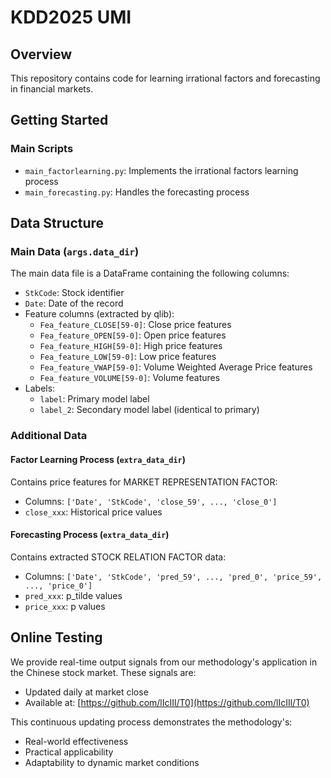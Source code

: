 # KDD2025 UMI

## Overview
This repository contains code for learning irrational factors and forecasting in financial markets.

## Getting Started

### Main Scripts
- `main_factorlearning.py`: Implements the irrational factors learning process
- `main_forecasting.py`: Handles the forecasting process

## Data Structure

### Main Data (`args.data_dir`)
The main data file is a DataFrame containing the following columns:
- `StkCode`: Stock identifier
- `Date`: Date of the record
- Feature columns (extracted by qlib):
  - `Fea_feature_CLOSE[59-0]`: Close price features
  - `Fea_feature_OPEN[59-0]`: Open price features
  - `Fea_feature_HIGH[59-0]`: High price features
  - `Fea_feature_LOW[59-0]`: Low price features
  - `Fea_feature_VWAP[59-0]`: Volume Weighted Average Price features
  - `Fea_feature_VOLUME[59-0]`: Volume features
- Labels:
  - `label`: Primary model label
  - `label_2`: Secondary model label (identical to primary)

### Additional Data

#### Factor Learning Process (`extra_data_dir`)
Contains price features for MARKET REPRESENTATION FACTOR:
- Columns: `['Date', 'StkCode', 'close_59', ..., 'close_0']`
- `close_xxx`: Historical price values

#### Forecasting Process (`extra_data_dir`)
Contains extracted STOCK RELATION FACTOR data:
- Columns: `['Date', 'StkCode', 'pred_59', ..., 'pred_0', 'price_59', ..., 'price_0']`
- `pred_xxx`: p_tilde values
- `price_xxx`: p values

## Online Testing
We provide real-time output signals from our methodology's application in the Chinese stock market. These signals are:
- Updated daily at market close
- Available at: [https://github.com/lIcIIl/T0](https://github.com/lIcIIl/T0)

This continuous updating process demonstrates the methodology's:
- Real-world effectiveness
- Practical applicability
- Adaptability to dynamic market conditions




